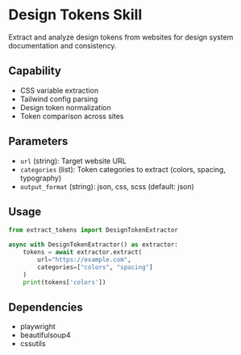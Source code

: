 # Design Tokens Skill

Extract and analyze design tokens from websites for design system documentation and consistency.

## Capability

- CSS variable extraction
- Tailwind config parsing
- Design token normalization
- Token comparison across sites

## Parameters

- `url` (string): Target website URL
- `categories` (list): Token categories to extract (colors, spacing, typography)
- `output_format` (string): json, css, scss (default: json)

## Usage

```python
from extract_tokens import DesignTokenExtractor

async with DesignTokenExtractor() as extractor:
    tokens = await extractor.extract(
        url="https://example.com",
        categories=["colors", "spacing"]
    )
    print(tokens['colors'])
```

## Dependencies

- playwright
- beautifulsoup4
- cssutils
